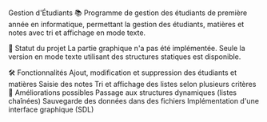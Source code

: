 Gestion d'Étudiants 📚
Programme de gestion des étudiants de première année en informatique, permettant la gestion des étudiants, matières et notes avec tri et affichage en mode texte.

🚀 Statut du projet
La partie graphique n'a pas été implémentée. Seule la version en mode texte utilisant des structures statiques est disponible.

🛠️ Fonctionnalités
Ajout, modification et suppression des étudiants et matières
Saisie des notes
Tri et affichage des listes selon plusieurs critères
📌 Améliorations possibles
Passage aux structures dynamiques (listes chaînées)
Sauvegarde des données dans des fichiers
Implémentation d'une interface graphique (SDL)
